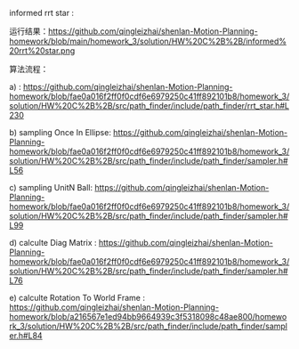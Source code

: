 informed rrt star :
  
  运行结果：https://github.com/qingleizhai/shenlan-Motion-Planning-homework/blob/main/homework_3/solution/HW%20C%2B%2B/informed%20rrt%20star.png
  
  算法流程：
  
  a) : https://github.com/qingleizhai/shenlan-Motion-Planning-homework/blob/fae0a016f2ff0f0cdf6e6979250c41ff892101b8/homework_3/solution/HW%20C%2B%2B/src/path_finder/include/path_finder/rrt_star.h#L230
  
  b) sampling Once In Ellipse: https://github.com/qingleizhai/shenlan-Motion-Planning-homework/blob/fae0a016f2ff0f0cdf6e6979250c41ff892101b8/homework_3/solution/HW%20C%2B%2B/src/path_finder/include/path_finder/sampler.h#L56
  
  c) sampling UnitN Ball: https://github.com/qingleizhai/shenlan-Motion-Planning-homework/blob/fae0a016f2ff0f0cdf6e6979250c41ff892101b8/homework_3/solution/HW%20C%2B%2B/src/path_finder/include/path_finder/sampler.h#L99
  
  d) calculte Diag Matrix : https://github.com/qingleizhai/shenlan-Motion-Planning-homework/blob/fae0a016f2ff0f0cdf6e6979250c41ff892101b8/homework_3/solution/HW%20C%2B%2B/src/path_finder/include/path_finder/sampler.h#L76
  
  e) calculte Rotation To World Frame : https://github.com/qingleizhai/shenlan-Motion-Planning-homework/blob/a216567e1ed94bb9664939c3f5318098c48ae800/homework_3/solution/HW%20C%2B%2B/src/path_finder/include/path_finder/sampler.h#L84
